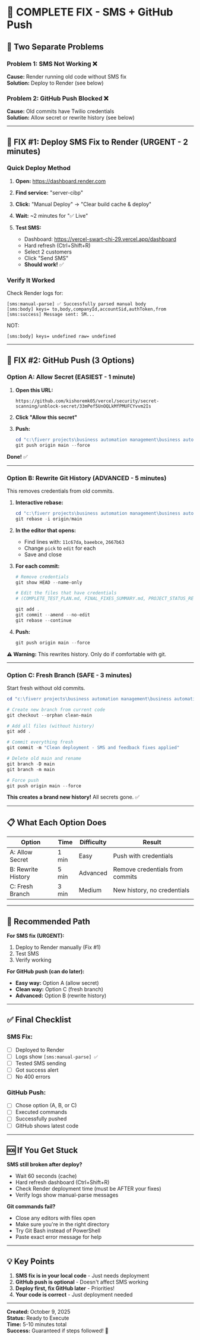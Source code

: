 # 🎯 COMPLETE FIX - SMS + GitHub Push

## 🚨 Two Separate Problems

### Problem 1: SMS Not Working ❌

**Cause:** Render running old code without SMS fix  
**Solution:** Deploy to Render (see below)

### Problem 2: GitHub Push Blocked ❌

**Cause:** Old commits have Twilio credentials  
**Solution:** Allow secret or rewrite history (see below)

---

## 🚀 FIX #1: Deploy SMS Fix to Render (URGENT - 2 minutes)

### Quick Deploy Method

1. **Open:** https://dashboard.render.com

2. **Find service:** "server-cibp"

3. **Click:** "Manual Deploy" → "Clear build cache & deploy"

4. **Wait:** ~2 minutes for "✅ Live"

5. **Test SMS:**
   - Dashboard: https://vercel-swart-chi-29.vercel.app/dashboard
   - Hard refresh (Ctrl+Shift+R)
   - Select 2 customers
   - Click "Send SMS"
   - **Should work!** ✅

### Verify It Worked

Check Render logs for:

```
[sms:manual-parse] ✅ Successfully parsed manual body
[sms:body] keys= to,body,companyId,accountSid,authToken,from
[sms:success] Message sent: SM...
```

NOT:

```
[sms:body] keys= undefined raw= undefined
```

---

## 🔧 FIX #2: GitHub Push (3 Options)

### Option A: Allow Secret (EASIEST - 1 minute)

1. **Open this URL:**

   ```
   https://github.com/kishoremk05/vercel/security/secret-scanning/unblock-secret/33mPef5UnOQLkMfPMUFCYvvm2Is
   ```

2. **Click "Allow this secret"**

3. **Push:**
   ```powershell
   cd "c:\fiverr projects\business automation management\business automation management\business automation management\business automation management\business saas"
   git push origin main --force
   ```

**Done!** ✅

---

### Option B: Rewrite Git History (ADVANCED - 5 minutes)

This removes credentials from old commits.

1. **Interactive rebase:**

   ```powershell
   cd "c:\fiverr projects\business automation management\business automation management\business automation management\business automation management\business saas"
   git rebase -i origin/main
   ```

2. **In the editor that opens:**

   - Find lines with: `11c67da`, `baeebce`, `2667b63`
   - Change `pick` to `edit` for each
   - Save and close

3. **For each commit:**

   ```powershell
   # Remove credentials
   git show HEAD --name-only

   # Edit the files that have credentials
   # (COMPLETE_TEST_PLAN.md, FINAL_FIXES_SUMMARY.md, PROJECT_STATUS_REPORT.md)

   git add .
   git commit --amend --no-edit
   git rebase --continue
   ```

4. **Push:**
   ```powershell
   git push origin main --force
   ```

**⚠️ Warning:** This rewrites history. Only do if comfortable with git.

---

### Option C: Fresh Branch (SAFE - 3 minutes)

Start fresh without old commits.

```powershell
cd "c:\fiverr projects\business automation management\business automation management\business automation management\business automation management\business saas"

# Create new branch from current code
git checkout --orphan clean-main

# Add all files (without history)
git add .

# Commit everything fresh
git commit -m "Clean deployment - SMS and feedback fixes applied"

# Delete old main and rename
git branch -D main
git branch -m main

# Force push
git push origin main --force
```

**This creates a brand new history!** All secrets gone. ✅

---

## 📋 What Each Option Does

| Option             | Time  | Difficulty | Result                          |
| ------------------ | ----- | ---------- | ------------------------------- |
| A: Allow Secret    | 1 min | Easy       | Push with credentials           |
| B: Rewrite History | 5 min | Advanced   | Remove credentials from commits |
| C: Fresh Branch    | 3 min | Medium     | New history, no credentials     |

---

## 🎯 Recommended Path

**For SMS fix (URGENT):**

1. Deploy to Render manually (Fix #1)
2. Test SMS
3. Verify working

**For GitHub push (can do later):**

- **Easy way:** Option A (allow secret)
- **Clean way:** Option C (fresh branch)
- **Advanced:** Option B (rewrite history)

---

## ✅ Final Checklist

### SMS Fix:

- [ ] Deployed to Render
- [ ] Logs show `[sms:manual-parse] ✅`
- [ ] Tested SMS sending
- [ ] Got success alert
- [ ] No 400 errors

### GitHub Push:

- [ ] Chose option (A, B, or C)
- [ ] Executed commands
- [ ] Successfully pushed
- [ ] GitHub shows latest code

---

## 🆘 If You Get Stuck

**SMS still broken after deploy?**

- Wait 60 seconds (cache)
- Hard refresh dashboard (Ctrl+Shift+R)
- Check Render deployment time (must be AFTER your fixes)
- Verify logs show manual-parse messages

**Git commands fail?**

- Close any editors with files open
- Make sure you're in the right directory
- Try Git Bash instead of PowerShell
- Paste exact error message for help

---

## 💡 Key Points

1. **SMS fix is in your local code** - Just needs deployment
2. **GitHub push is optional** - Doesn't affect SMS working
3. **Deploy first, fix GitHub later** - Priorities!
4. **Your code is correct** - Just deployment needed

---

**Created:** October 9, 2025  
**Status:** Ready to Execute  
**Time:** 5-10 minutes total  
**Success:** Guaranteed if steps followed! 🚀
